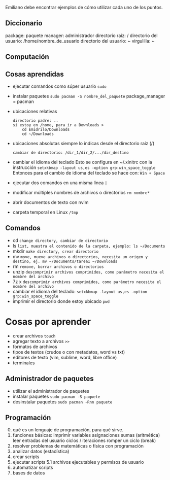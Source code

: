 Emiliano debe encontrar ejemplos de cómo utilizar cada uno de los puntos.

Diccionario
------------------------------------------------------------
package: paquete
manager: administrador
directorio raíz: /
directorio del usuario: /home/nombre_de_usuario
directorio del usuario: ~
virgulilla: ~

Computación
------------------------------------------------------------

## Cosas aprendidas

- ejecutar comandos como súper usuario `sudo`
- instalar paquetes `sudo pacman -S nombre_del_paquete` package_manager = pacman
- ubicaciones relativas 
    ```
    directorio padre: ..
    si estoy en /home, para ir a Downloads >
        cd Emidrilo/Downloads 
        cd ~/Downloads
    ```
- ubicaciones absolutas
  siempre lo indicas desde el directorio raíz (/)
    ```
    cambiar de directorio: /dir_1/dir_2/.../dir_destino

    ```

- cambiar el idioma del teclado
  Esto se configura en ~/.xinitrc con la instrucción `setxkbmap -layout us,es -option grp:win_space_toggle`
  Entonces para el cambio de idioma del teclado se hace con: `Win + Space`

- ejecutar dos comandos en una misma línea `|`
- modificar múltiples nombres de archivos o directorios `rm nombre*`
- abrir documentos de texto con nvim
- carpeta temporal en Linux `/tmp`

## Comandos
- cd `change directory, cambiar de directorio`
- ls `list, muestra el contenido de la carpeta, ejemplo: ls ~/Documents`
- mkdir `make directory, crear directorio`
- mv `move, mueve archivos o directorios, necesita un origen y destino, ej. mv ~/Documents/tarea1 ~/Downloads`
- rm `remove, borrar archivos o directorios`
- unzip `descomprimir archivos comprimidos, como parámetro necesita el nombre del archivo`
- 7z x `descomprimir archivos comprimidos, como parámetro necesita el nombre del archivo`
- cambiar el idioma del teclado:  `setxkbmap -layout us,es -option grp:win_space_toggle`
- imprimir el directorio donde estoy ubicado `pwd`

# Cosas por aprender

- crear archivos `touch`
- agregar texto a archivos `>>`
- formatos de archivos
- tipos de textos (crudos o con metadatos, word vs txt)
- editores de texto (vim, sublime, word, libre office)
- terminales


## Administrador de paquetes
- utilizar el administrador de paquetes
- instalar paquetes `sudo pacman -S paquete`
- desinstalar paquetes `sudo pacman -Rnn paquete`

Programación
------------------------------------------------------------
0. qué es un lenguaje de programación, para qué sirve.
1. funciones básicas:
    imprimir
    variables
    asignaciones
    sumas (aritmética)
    leer entradas del usuario
    ciclos / iteraciones
        romper un ciclo (break)
2. resolver problemas de matemáticas o física con programación
3. analizar datos (estadística)
4. crear scripts
5. ejecutar scripts
    5.1 archivos ejecutables y permisos de usuario
6. automatizar scripts
7. bases de datos

